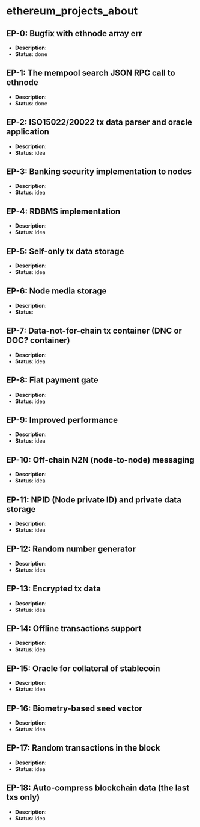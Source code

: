 # ethereum_projects_about

<h2>EP-0: Bugfix with ethnode array err</h2>
<ul>
<li><b>Description</b>:</li>
<li><b>Status</b>: done</li>
</ul>

<h2>EP-1: The mempool search JSON RPC call to ethnode</h2>
<ul>
<li><b>Description</b>:</li>
<li><b>Status</b>: done</li>
</ul>

<h2>EP-2: ISO15022/20022 tx data parser and oracle application</h2>
<ul>
<li><b>Description</b>:</li>
<li><b>Status</b>: idea</li>
</ul>

<h2>EP-3: Banking security implementation to nodes</h2>
<ul>
<li><b>Description</b>:</li>
<li><b>Status</b>: idea</li>
</ul>

<h2>EP-4: RDBMS implementation</h2>
<ul>
<li><b>Description</b>:</li>
<li><b>Status</b>: idea</li>
</ul>

<h2>EP-5: Self-only tx data storage</h2>
<ul>
<li><b>Description</b>:</li>
<li><b>Status</b>: idea</li>
</ul>

<h2>EP-6: Node media storage</h2>
<ul>
<li><b>Description</b>:</li>
<li><b>Status</b>:</li>
</ul>

<h2>EP-7: Data-not-for-chain tx container (DNC or DOC? container)</h2>
<ul>
<li><b>Description</b>:</li>
<li><b>Status</b>: idea</li>
</ul>

<h2>EP-8: Fiat payment gate</h2>
<ul>
<li><b>Description</b>:</li>
<li><b>Status</b>: idea</li>
</ul>

<h2>EP-9: Improved performance</h2>
<ul>
<li><b>Description</b>:</li>
<li><b>Status</b>: idea</li>
</ul>

<h2>EP-10: Off-chain N2N (node-to-node) messaging</h2>
<ul>
<li><b>Description</b>:</li>
<li><b>Status</b>: idea</li>
</ul>

<h2>EP-11: NPID (Node private ID) and private data storage</h2>
<ul>
<li><b>Description</b>:</li>
<li><b>Status</b>: idea</li>
</ul>

<h2>EP-12: Random number generator</h2>
<ul>
<li><b>Description</b>:</li>
<li><b>Status</b>: idea</li>
</ul>

<h2>EP-13: Encrypted tx data</h2>
<ul>
<li><b>Description</b>:</li>
<li><b>Status</b>: idea</li>
</ul>

<h2>EP-14: Offline transactions support</h2>
<ul>
<li><b>Description</b>:</li>
<li><b>Status</b>: idea</li>
</ul>

<h2>EP-15: Oracle for collateral of stablecoin</h2>
<ul>
<li><b>Description</b>:</li>
<li><b>Status</b>: idea</li>
</ul>

<h2>EP-16: Biometry-based seed vector</h2>
<ul>
<li><b>Description</b>:</li>
<li><b>Status</b>: idea</li>
</ul>

<h2>EP-17: Random transactions in the block</h2>
<ul>
<li><b>Description</b>:</li>
<li><b>Status</b>: idea</li>
</ul>

<h2>EP-18: Auto-compress blockchain data (the last txs only)</h2>
<ul>
<li><b>Description</b>:</li>
<li><b>Status</b>: idea</li>
</ul>
